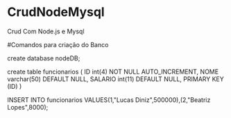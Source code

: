 # CrudNodeMysql

Crud Com Node.js e Mysql

#Comandos para criação do Banco

create database nodeDB;

create table funcionarios (
	ID int(4) NOT NULL AUTO_INCREMENT,
	NOME varchar(50) DEFAULT NULL,
	SALARIO int(11) DEFAULT NULL,
	PRIMARY KEY (ID)
)

INSERT INTO funcionarios VALUES(1,"Lucas Diniz",500000),(2,"Beatriz Lopes",8000);